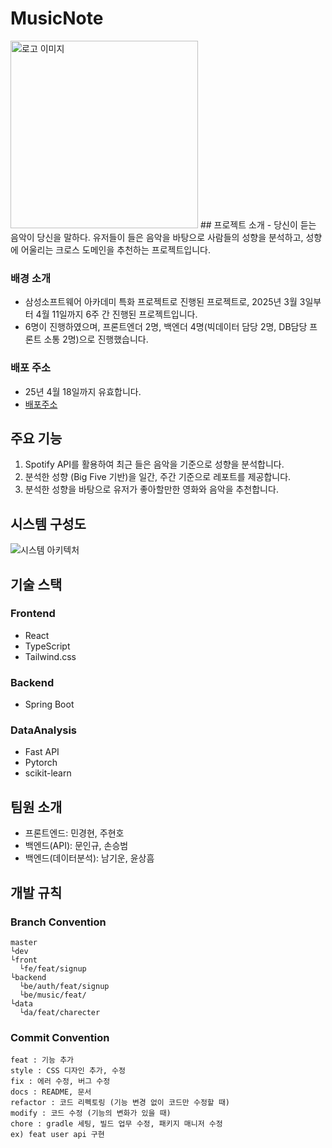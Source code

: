# MusicNote
<img src="https://file.notion.so/f/f/67172ab3-1ffe-45b9-9991-16e57a7e836f/9b7fc04f-111b-4a60-a1e5-1b06e6c5a8c4/logo-large.png?table=block&id=1c4327e9-f1c4-8032-9f7f-ddbd98539dbb&spaceId=67172ab3-1ffe-45b9-9991-16e57a7e836f&expirationTimestamp=1743148800000&signature=8aF3c7T5-ZoZjeli1zECdAcQAT9n_rKNu_jrZQ0NVIE&downloadName=logo-large.png" width="300" alt="로고 이미지">
## 프로젝트 소개
- 당신이 듣는 음악이 당신을 말하다. 유저들이 들은 음악을 바탕으로 사람들의 성향을 분석하고, 성향에 어울리는 크로스 도메인을 추천하는 프로젝트입니다.

### 배경 소개
- 삼성소프트웨어 아카데미 특화 프로젝트로 진행된 프로젝트로, 2025년 3월 3일부터 4월 11일까지 6주 간 진행된 프로젝트입니다.
- 6명이 진행하였으며, 프론트엔더 2명, 백엔더 4명(빅데이터 담당 2명, DB담당 프론트 소통 2명)으로 진행했습니다.

### 배포 주소
- 25년 4월 18일까지 유효합니다.
- [배포주소](http://j12a308.p.ssafy.io/) 

## 주요 기능
1. Spotify API를 활용하여 최근 들은 음악을 기준으로 성향을 분석합니다.
2. 분석한 성향 (Big Five 기반)을 일간, 주간 기준으로 레포트를 제공합니다.
3. 분석한 성향을 바탕으로 유저가 좋아할만한 영화와 음악을 추천합니다.

## 시스템 구성도
![시스템 아키텍처](https://file.notion.so/f/f/67172ab3-1ffe-45b9-9991-16e57a7e836f/dd13667e-6c0c-496f-a7ea-472eb1563514/Section_2.png?table=block&id=1c4327e9-f1c4-80e3-b777-f11f848c635f&spaceId=67172ab3-1ffe-45b9-9991-16e57a7e836f&expirationTimestamp=1743148800000&signature=zrLuGsorTE8U1kKJOKe5cVjzKn-mj5LWN6WerSN9BKw&downloadName=Section+2.png)

## 기술 스택
### Frontend
- React
- TypeScript
- Tailwind.css

### Backend
- Spring Boot

### DataAnalysis
- Fast API
- Pytorch
- scikit-learn

## 팀원 소개
- 프론트엔드: 민경현, 주현호
- 백엔드(API): 문인규, 손승범
- 백엔드(데이터분석): 남기운, 윤상흠

## 개발 규칙
### Branch Convention
```
master  
└dev  
└front  
  └fe/feat/signup  
└backend  
  └be/auth/feat/signup  
  └be/music/feat/  
└data  
  └da/feat/charecter  
```

### Commit Convention
```
feat : 기능 추가
style : CSS 디자인 추가, 수정
fix : 에러 수정, 버그 수정
docs : README, 문서
refactor : 코드 리펙토링 (기능 변경 없이 코드만 수정할 때)
modify : 코드 수정 (기능의 변화가 있을 때)
chore : gradle 세팅, 빌드 업무 수정, 패키지 매니저 수정
ex) feat user api 구현
```